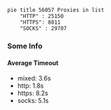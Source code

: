 
```mermaid
pie title 56057 Proxies in list
    "HTTP" : 25150
    "HTTPS": 8011
    "SOCKS" : 29707
```

### Some Info
#### Average Timeout

- mixed: 3.6s
- http: 1.8s
- https: 8.2s
- socks: 5.1s